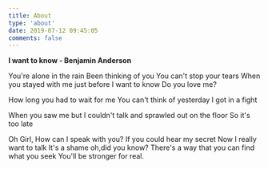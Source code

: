 ```yaml
---
title: About
type: 'about'
date: 2019-07-12 09:45:05
comments: false
---
```



**I want to know - Benjamin Anderson**


You're alone in the rain
Been thinking of you
You can't stop your tears
When you stayed with me just before
I want to know
Do you love me?

How long you had to wait for me
You can't think of yesterday
I got in a fight

When you saw me
but I couldn't talk and sprawled out on the floor
So it's too late

Oh Girl, How can I speak with you?
If you could hear my secret
Now I really want to talk
It's a shame
oh,did you know?
There's a way that you can find what you seek
You'll be stronger for real.